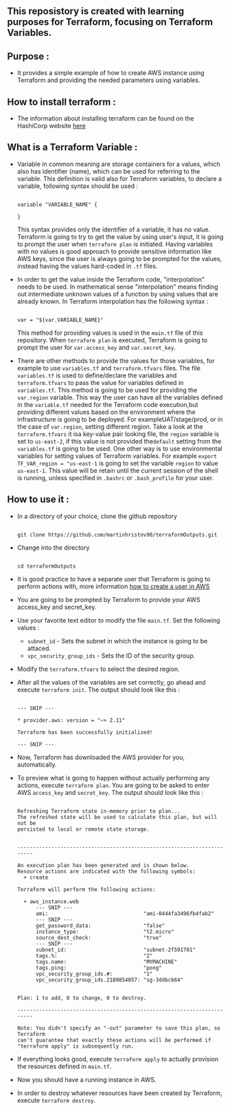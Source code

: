 ## This reposistory is created with learning purposes for Terraform, focusing on Terraform Variables.

## Purpose :

- It provides a simple example of how to create AWS instance using Terraform and providing the needed parameters using variables.

## How to install terraform : 

- The information about installing terraform can be found on the HashiCorp website 
[here](https://learn.hashicorp.com/terraform/getting-started/install.html)

## What is a Terraform Variable :

- Variable in common meaning are storage containers for a values, which also has identifier (name), which can be used for referring to the variable. This definition is valid also for Terraform variables, to declare a variable, following syntax should be used :

    ```

    variable "VARIABLE_NAME" {

    }

    ```

    This syntax provides only the identifier of a variable, it has no value. Terraform is going to try to get the value by using user's input, it is going to prompt the user when `terraform plan` is initiated. Having variables with no values is good approach to provide sensitive information like AWS keys, since the user is always going to be prompted for the values, instead having the values hard-coded in `.tf` files.

- In order to get the value inside the Terraform code, "interpolation" needs to be used. In mathematical sense "interpolation" means finding out intermediate unknown values of a function by using values that are already known. In Terraform interpolation has the following syntax :

    ```

    var = "${var.VARIABLE_NAME}"

    ```

    This method for providing values is used in the `main.tf` file of this repository. When `terraform plan` is executed, Terraform is going to prompt the user for `var.access_key` and `var.secret_key`. 
    
- There are other methods to provide the values for those variables, for example to use `variables.tf` and `terraform.tfvars` files. The file `variables.tf` is used to define/declare the variables and `terraform.tfvars` to pass the value for variables defined in `variables.tf`. This method is going to be used for providing the `var.region` variable. 
This way the user can have all the variables defined in the `variable.tf` needed for the Terraform code execution,but providing different values based on the environment where the infrastructure is going to be deployed. For exampleUAT/stage/prod, or in the case of `var.region`, setting different region. Take a look at the `terraform.tfvars` it isa key-value pair looking file, the `region` variable is set to `us-east-2`, if this value is not provided the`default` setting from the `variables.tf` is going to be used.
One other way is to use environmental variables for setting values of Terraform variables. For example `export TF_VAR_region = "us-east-1` is going to set the variable `region` to value `us-east-1`. This value will be retain until the current session of the shell is running, unless specified in `.bashrc` or `.bash_profile` for your user. 


## How to use it :

- In a directory of your choice, clone the github repository 
    ```
    
    git clone https://github.com/martinhristov90/terraformOutputs.git
    
    ```

- Change into the directory
    ```

    cd terraformOutputs

    ```

- It is good practice to have a separate user that Terraform is going to perform actions with, more information [how to create a user in AWS](https://docs.aws.amazon.com/IAM/latest/UserGuide/id_users.html)

- You are going to be prompted by Terraform to provide your AWS access_key and secret_key.

- Use your favorite text editor to modify the file `main.tf`. Set the following values : 
    - `subnet_id`  - Sets the subnet in which the instance is going to be attaced.
    - `vpc_security_group_ids` - Sets the ID of the security group.
    
- Modify the `terraform.tfvars` to select the desired region.

- After all the values of the variables are set correctly, go ahead and execute `terraform init`. 
The output should look like this :

    ```shell

    --- SNIP ---

    * provider.aws: version = "~> 2.11"

    Terraform has been successfully initialized!

    --- SNIP ---
    
    ```
    
- Now, Terraform has downloaded the AWS provider for you, automatically.
- To preview what is going to happen without actually performing any actions, execute `terraform plan`. You are going to be asked to enter AWS `access_key` and `secret_key`. The output should look like this :

    ```shell
    
    Refreshing Terraform state in-memory prior to plan...
    The refreshed state will be used to calculate this plan, but will not be
    persisted to local or remote state storage.
    
    
    ------------------------------------------------------------------------
    
    An execution plan has been generated and is shown below.
    Resource actions are indicated with the following symbols:
      + create
    
    Terraform will perform the following actions:
    
      + aws_instance.web
          --- SNIP ---
          ami:                               "ami-0444fa3496fb4fab2"
          --- SNIP ---
          get_password_data:                 "false"
          instance_type:                     "t2.micro"
          source_dest_check:                 "true"
          --- SNIP ---
          subnet_id:                         "subnet-2f591701"
          tags.%:                            "2"
          tags.name:                         "MYMACHINE"
          tags.ping:                         "pong"
          vpc_security_group_ids.#:          "1"
          vpc_security_group_ids.2189854857: "sg-3ddbcb64"
    
    
    Plan: 1 to add, 0 to change, 0 to destroy.
    
    ------------------------------------------------------------------------
    
    Note: You didn't specify an "-out" parameter to save this plan, so Terraform
    can't guarantee that exactly these actions will be performed if
    "terraform apply" is subsequently run.
    
    ```
    
- If everything looks good, execute `terraform apply` to actually provision the resources defined in `main.tf`.

- Now you should have a running instance in AWS.

- In order to destroy whatever resources have been created by Terraform, execute `terraform destroy`. 


